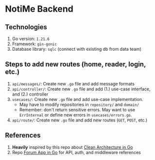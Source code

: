 # NotiMe Backend

## Technologies

1. Go version: `1.21.6`
1. Framework: `gin-gonic`
2. Database library: `sqlc` (connect with existing db from data team)

## Steps to add new routes (home, reader, login, etc.)
1. `api/messages/`: Create new `.go` file and add message formats
2. `api/controller/`: Create new `.go` file and add (1.) use-case interface, and (2.) controller
3. `usecases/`: Create new `.go` file and add use-case implementation.
   - May have to modify repositories in `repository/` and `domain/`
   - Remember: don't return sensitive errors. May want to use `ErrInternal` or define new errors in `usecases/errors.go`.
4. `api/route/`: Create new `.go` file and add new routes (`GET`, `POST`, etc.)

## References

1. **Heavily** inspired by this repo
   about [Clean Architecture in Go](https://github.com/amitshekhariitbhu/go-backend-clean-architecture/tree/main)
2. Repo [Forum App in Go](https://github.com/victorsteven/Forum-App-Go-Backend) for API, auth, and middleware references